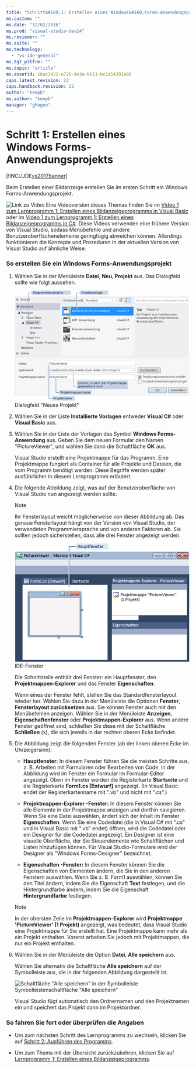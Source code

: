 ```yaml
---
title: "Schritt&#160;1: Erstellen eines Windows&#160;Forms-Anwendungsprojekts | Microsoft Docs"
ms.custom: ""
ms.date: "12/02/2016"
ms.prod: "visual-studio-dev14"
ms.reviewer: ""
ms.suite: ""
ms.technology: 
  - "vs-ide-general"
ms.tgt_pltfrm: ""
ms.topic: "article"
ms.assetid: 16ac2422-e720-4e3a-b511-bc2a54201a86
caps.latest.revision: 22
caps.handback.revision: 22
author: "kempb"
ms.author: "kempb"
manager: "ghogen"
---
```

# Schritt&#160;1: Erstellen eines Windows&#160;Forms-Anwendungsprojekts
[!INCLUDE[vs2017banner](../code-quality/includes/vs2017banner.md)]

Beim Erstellen einer Bildanzeige erstellen Sie im ersten Schritt ein Windows Forms\-Anwendungsprojekt.  
  
 ![Link zu Video](../data-tools/media/playvideo.png "PlayVideo") Eine Videoversion dieses Themas finden Sie im [Video 1 zum Lernprogramm 1: Erstellen eines Bildanzeigeprogramms in Visual Basic](http://go.microsoft.com/fwlink/?LinkId=205209) oder im [Video 1 zum Lernprogramm 1: Erstellen eines Bildanzeigeprogramms in C\#](http://go.microsoft.com/fwlink/?LinkId=205199).  Diese Videos verwenden eine frühere Version von Visual Studio, sodass Menübefehle und andere Benutzeroberflächenelemente geringfügig abweichen können.  Allerdings funktionieren die Konzepte und Prozeduren in der aktuellen Version von Visual Studio auf ähnliche Weise.  
  
### So erstellen Sie ein Windows Forms\-Anwendungsprojekt  
  
1.  Wählen Sie in der Menüleiste **Datei**, **Neu**, **Projekt** aus.  Das Dialogfeld sollte wie folgt aussehen.  
  
     ![Dialogfeld "Neues Projekt"](../ide/media/newprojectdialogcallouts.png "NewProjectDialogCallouts")  
Dialogfeld "Neues Projekt"  
  
2.  Wählen Sie in der Liste **Installierte Vorlagen** entweder **Visual C\#** oder **Visual Basic** aus.  
  
3.  Wählen Sie in der Liste der Vorlagen das Symbol **Windows Forms\-Anwendung** aus.  Geben Sie dem neuen Formular den Namen "PictureViewer", und wählen Sie dann die Schaltfläche **OK** aus.  
  
     Visual Studio erstellt eine Projektmappe für das Programm.  Eine Projektmappe fungiert als Container für alle Projekte und Dateien, die vom Programm benötigt werden.  Diese Begriffe werden später ausführlicher in diesem Lernprogramm erläutert.  
  
4.  Die folgende Abbildung zeigt, was auf der Benutzeroberfläche von Visual Studio nun angezeigt werden sollte.  
  
    > [!NOTE]
    >  Ihr Fensterlayout weicht möglicherweise von dieser Abbildung ab.  Das genaue Fensterlayout hängt von der Version von Visual Studio, der verwendeten Programmiersprache und von anderen Faktoren ab.  Sie sollten jedoch sicherstellen, dass alle drei Fenster angezeigt werden.  
  
     ![IDE&#45;Fenster](../ide/media/express_ideoverview_visio.png "Express\_IDEOverview\_Visio")  
IDE\-Fenster  
  
     Die Schnittstelle enthält drei Fenster: ein Hauptfenster, den **Projektmappen\-Explorer** und das Fenster **Eigenschaften**.  
  
     Wenn eines der Fenster fehlt, stellen Sie das Standardfensterlayout wieder her. Wählen Sie dazu in der Menüleiste die Optionen **Fenster**, **Fensterlayout zurücksetzen** aus.  Sie können Fenster auch mit den Menübefehlen anzeigen.  Wählen Sie in der Menüleiste **Anzeigen**, **Eigenschaftenfenster** oder **Projektmappen\-Explorer** aus.  Wenn andere Fenster geöffnet sind, schließen Sie diese mit der Schaltfläche **Schließen** \(x\), die sich jeweils in der rechten oberen Ecke befindet.  
  
5.  Die Abbildung zeigt die folgenden Fenster \(ab der linken oberen Ecke im Uhrzeigersinn\):  
  
    -   **Hauptfenster:** In diesem Fenster führen Sie die meisten Schritte aus, z. B. Arbeiten mit Formularen oder Bearbeiten von Code.  In der Abbildung wird im Fenster ein Formular im Formular\-Editor angezeigt.  Oben im Fenster werden die Registerkarte **Startseite** und die Registerkarte **Form1.cs \[Entwurf\]** angezeigt. \(In Visual Basic endet der Registerkartenname mit ".vb" und nicht mit ".cs".\)  
  
    -   **Projektmappen\-Explorer \-Fenster:** In diesem Fenster können Sie alle Elemente in der Projektmappe anzeigen und dorthin navigieren.  Wenn Sie eine Datei auswählen, ändert sich der Inhalt im Fenster **Eigenschaften**.  Wenn Sie eine Codedatei \(die in Visual C\# mit ".cs" und in Visual Basic mit ".vb" endet\) öffnen, wird die Codedatei oder ein Designer für die Codedatei angezeigt.  Ein Designer ist eine visuelle Oberfläche, der Sie Steuerelemente wie Schaltflächen und Listen hinzufügen können.  Für Visual Studio\-Formulare wird der Designer als "Windows Forms\-Designer" bezeichnet.  
  
    -   **Eigenschaften \-Fenster:** In diesem Fenster können Sie die Eigenschaften von Elementen ändern, die Sie in den anderen Fenstern auswählen.  Wenn Sie z. B. Form1 auswählen, können Sie den Titel ändern, indem Sie die Eigenschaft **Text** festlegen, und die Hintergrundfarbe ändern, indem Sie die Eigenschaft **Hintergrundfarbe** festlegen.  
  
    > [!NOTE]
    >  In der obersten Zeile im **Projektmappen\-Explorer** wird **Projektmappe 'PictureViewer' \(1 Projekt\)** angezeigt, was bedeutet, dass Visual Studio eine Projektmappe für Sie erstellt hat.  Eine Projektmappe kann mehr als ein Projekt enthalten. Vorerst arbeiten Sie jedoch mit Projektmappen, die nur ein Projekt enthalten.  
  
6.  Wählen Sie in der Menüleiste die Option **Datei**, **Alle speichern** aus.  
  
     Wählen Sie alternativ die Schaltfläche **Alle speichern** auf der Symbolleiste aus, die in der folgenden Abbildung dargestellt ist.  
  
     ![Schaltfläche "Alle speichern" in der Symbolleiste](../ide/media/express_iconsaveall.png "Express\_IconSaveAll")  
Symbolleistenschaltfläche "Alle speichern"  
  
     Visual Studio fügt automatisch den Ordnernamen und den Projektnamen ein und speichert das Projekt dann im Projektordner.  
  
### So fahren Sie fort oder überprüfen die Angaben  
  
-   Um zum nächsten Schritt des Lernprogramms zu wechseln, klicken Sie auf [Schritt 2: Ausführen des Programms](../ide/step-2-run-your-program.md).  
  
-   Um zum Thema mit der Übersicht zurückzukehren, klicken Sie auf [Lernprogramm 1: Erstellen eines Bildanzeigeprogramms](../ide/tutorial-1-create-a-picture-viewer.md).